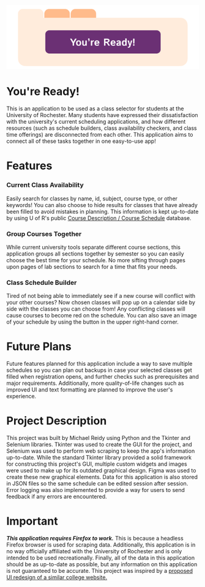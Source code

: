 ![](header.png)
# You're Ready!

This is an application to be used as a class selector for students at the University of Rochester. Many students have expressed their dissatisfaction with the 
university's current scheduling applications, and how different resources (such as schedule builders, class availability checkers, and class time offerings) 
are disconnected from each other. This application aims to connect all of these tasks together in one easy-to-use app!

# Features

### Current Class Availability

Easily search for classes by name, id, subject, course type, or other keywords! You can also choose to hide results for classes that have already been filled
to avoid mistakes in planning. This information is kept up-to-date by using U of R's public [Course Description / Course Schedule](https://cdcs.ur.rochester.edu/) 
database. 

### Group Courses Together

While current university tools separate different course sections, this application groups all sections together by semester so you can easily choose the best time 
for your schedule. No more sifting through pages upon pages of lab sections to search for a time that fits your needs. 

### Class Schedule Builder

Tired of not being able to immediately see if a new course will conflict with your other courses? Now chosen classes will pop up on a calendar side by side with the 
classes you can choose from! Any conflicting classes will cause courses to become red on the schedule. You can also save an image of your schedule by using the button in the upper right-hand corner. 

# Future Plans
Future features planned for this application include a way to save multiple schedules so you can plan out backups in case your selected classes get filled when 
registration opens, and further checks such as prerequisites and major requirements. Additionally, more quality-of-life changes such as improved UI and text
formatting are planned to improve the user's experience. 


# Project Description
This project was built by Michael Reidy using Python and the Tkinter and Selenium libraries. Tkinter was used to create the GUI for the project, and Selenium was used
to perform web scraping to keep the app's information up-to-date. While the standard Tkinter library provided a solid framework for constructing this project's GUI,
multiple custom widgets and images were used to make up for its outdated graphical design. Figma was used to create these new graphical elements. Data for this application is also stored in JSON files so the same schedule can be edited session after session. Error logging was also implemented to provide a way for users to send feedback if any errors are encountered. 

# Important
_**This application requires Firefox to work.**_ This is because a headless Firefox browser is used for scraping data. Additionally, this application is in no way 
officially affiliated with the University of Rochester and is only intended to be used recreationally. Finally, all of the data in this application should be as
up-to-date as possible, but any information on this application is not guaranteed to be accurate. This project was inspired by a [proposed UI redesign of a 
similar college website.](https://medium.com/joinforge/course-registration-made-simple-lous-list-ux-redesign-646bf15975d6)


